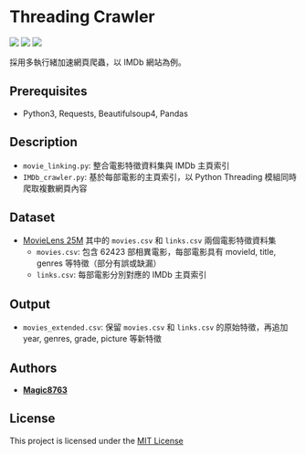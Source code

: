 # Threading Crawler
![](https://img.shields.io/github/stars/magic8763/threading_crawler)
![](https://img.shields.io/github/watchers/magic8763/threading_crawler)
![](https://img.shields.io/github/forks/magic8763/threading_crawler)

採用多執行緒加速網頁爬蟲，以 IMDb 網站為例。

## Prerequisites
- Python3, Requests, Beautifulsoup4, Pandas

## Description
- `movie_linking.py`: 整合電影特徵資料集與 IMDb 主頁索引
- `IMDb_crawler.py`: 基於每部電影的主頁索引，以 Python Threading 模組同時爬取複數網頁內容

## Dataset
- [MovieLens 25M](https://grouplens.org/datasets/movielens/25m) 其中的 `movies.csv` 和 `links.csv` 兩個電影特徵資料集
  - `movies.csv`: 包含 62423 部相異電影，每部電影具有 movieId, title, genres 等特徵（部分有誤或缺漏）
  - `links.csv`: 每部電影分別對應的 IMDb 主頁索引

## Output
- `movies_extended.csv`: 保留 `movies.csv` 和 `links.csv` 的原始特徵，再追加 year, genres, grade, picture 等新特徵

## Authors
* **[Magic8763](https://github.com/Magic8763)**

## License
This project is licensed under the [MIT License](https://github.com/Magic8763/threading_crawler/blob/main/LICENSE)
